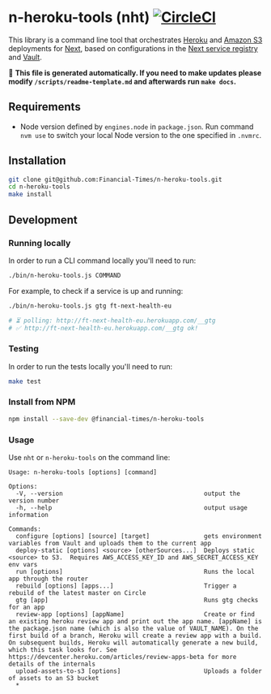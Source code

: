 # n-heroku-tools (nht) [![CircleCI](https://circleci.com/gh/Financial-Times/n-heroku-tools.svg?style=svg&circle-token=33bcf2eb98fe2e875cc66de93d7e4a50369c952d)](https://circleci.com/gh/Financial-Times/n-heroku-tools)

This library is a command line tool that orchestrates [Heroku](https://www.heroku.com/) and [Amazon S3](https://aws.amazon.com/s3/) deployments for [Next](https://github.com/Financial-Times/next/wiki), based on configurations in the [Next service registry](https://next-registry.ft.com/v2/) and [Vault](https://www.vaultproject.io/).

🤖 **This file is generated automatically. If you need to make updates please modify `/scripts/readme-template.md` and afterwards run `make docs`.**

## Requirements

- Node version defined by `engines.node` in `package.json`. Run command `nvm use` to switch your local Node version to the one specified in `.nvmrc`.


## Installation

```sh
git clone git@github.com:Financial-Times/n-heroku-tools.git
cd n-heroku-tools
make install
```


## Development

### Running locally

In order to run a CLI command locally you'll need to run:

```sh
./bin/n-heroku-tools.js COMMAND
```

For example, to check if a service is up and running:

```sh
./bin/n-heroku-tools.js gtg ft-next-health-eu

# ⏳ polling: http://ft-next-health-eu.herokuapp.com/__gtg
# ✅ http://ft-next-health-eu.herokuapp.com/__gtg ok!
```

### Testing

In order to run the tests locally you'll need to run:

```sh
make test
```

### Install from NPM

```sh
npm install --save-dev @financial-times/n-heroku-tools
```

### Usage

Use `nht` or `n-heroku-tools` on the command line:

```
Usage: n-heroku-tools [options] [command]

Options:
  -V, --version                                       output the version number
  -h, --help                                          output usage information

Commands:
  configure [options] [source] [target]               gets environment variables from Vault and uploads them to the current app
  deploy-static [options] <source> [otherSources...]  Deploys static <source> to S3.  Requires AWS_ACCESS_KEY_ID and AWS_SECRET_ACCESS_KEY env vars
  run [options]                                       Runs the local app through the router
  rebuild [options] [apps...]                         Trigger a rebuild of the latest master on Circle
  gtg [app]                                           Runs gtg checks for an app
  review-app [options] [appName]                      Create or find an existing heroku review app and print out the app name. [appName] is the package.json name (which is also the value of VAULT_NAME). On the first build of a branch, Heroku will create a review app with a build. On subsequent builds, Heroku will automatically generate a new build, which this task looks for. See https://devcenter.heroku.com/articles/review-apps-beta for more details of the internals
  upload-assets-to-s3 [options]                       Uploads a folder of assets to an S3 bucket
  *
```
